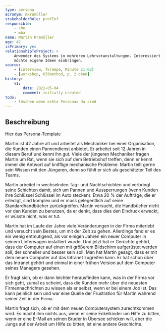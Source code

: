 ```yaml
---
type: persona
acronym: mkramüller
stakeholderRole: profInf
responsible: 
    - sbe
    - mba
name: Martin Kramüller
age: 42 
isPrimary: yes
relationshipToProject: >
    Anwender des Systems in mehreren Lehrveranstaltungen. Interessiert an sinnvoller Weiterentwicklung, 
    möchte eigene Ideen einbringen. 
source: 
    - [interview, fkrampe, Minute 21:02]
    - [workshop, 635method, p. 2 oben]
history:
    v1:
        date: 2021-05-04
        comment: initially created
todo: 
    - löschen wenn echte Personas da sind
---
```


## Beschreibung

Hier das Persona-Template

Martin ist 42 Jahre alt und arbeitet als Mechaniker bei einer
Organisation, die Kunden einen Pannendienst anbietet. Er arbeitet seit 12 Jahren in diesem Beruf und
kennt ihn gut. Viele der jüngeren Mechaniker fragen Martin um Rat, wenn sie sich auf dem Betriebshof treffen, denn er kennt immer die
Antwort auf knifflige mechanische Probleme. Martin teilt gerne sein
Wissen mit den Jüngeren, denn so fühlt er sich als geschätzter Teil des Teams.

Martin arbeitet in wechselnden Tag- und Nachtschichten und verbringt seine Schichten damit, sich um
Pannen und Aussperrungen (wenn Kunden ihre Schlüssel
Schlüssel im Auto stecken). Etwa 20 % der Aufträge, die er erledigt, sind komplex
und er muss gelegentlich auf seine Standardhandbücher zurückgreifen. Martin versucht, die Handbücher nicht
vor den Kunden zu benutzen, da er denkt, dass dies den Eindruck erweckt, er wüsste nicht, was er tut.

Martin hat im Laufe der Jahre viele Veränderungen in der Firma miterlebt und versucht sein Bestes, um mit der Zeit zu gehen.
Allerdings fand er es ein wenig entmutigend, als vor einigen Jahren ein neuer Computer in seinem Lieferwagen installiert wurde.
Und jetzt hat er Gerüchte gehört, dass der Computer auf einen mit größerem Bildschirm aufgerüstet werden soll, der schneller und besser sein soll.
Man hat Martin gesagt, dass er mit dem neuen Computer auf das Intranet zugreifen kann. Er hat schon
über das Intranet gehört und einmal in einer frühen Version auf dem Computer seines Managers gesehen.

Er fragt sich, ob er dann leichter herausfinden kann, was in der Firma vor sich geht, zumal es scheint, dass die Kunden
mehr über die neuesten Firmennachrichten zu wissen als er selbst, wenn er
bei einem Job ist. Das kann peinlich sein und war eine Quelle der Frustration für Martin während seiner Zeit in der Firma.

Martin fragt sich, ob er mit dem neuen Computersystem zurechtkommen wird. Es macht ihm nichts aus, wenn er
seine Enkelkinder um Hilfe zu bitten, wenn er eine E-Mail an seinen Bruder in Übersee schicken will, aber die Jungs auf der Arbeit um Hilfe zu bitten, ist eine andere Geschichte.
